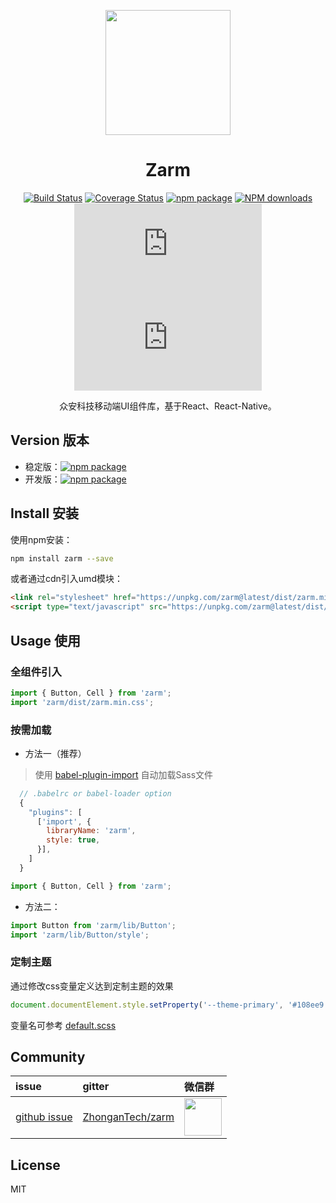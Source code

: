 <p align="center">
  <a href="http://zarm.design">
    <img width="200" src="https://zarm.design/images/logo.732d9561.svg">
  </a>
</p>

<h1 align="center">Zarm</h1>

<div align="center">

  [![Build Status](https://www.travis-ci.org/ZhongAnTech/zarm.svg?branch=master)](https://www.travis-ci.org/ZhongAnTech/zarm)
  [![Coverage Status](https://img.shields.io/coveralls/ZhongAnTech/zarm/master.svg)](https://coveralls.io/github/ZhongAnTech/zarm?branch=master)
  [![npm package](https://img.shields.io/npm/v/zarm.svg)](https://www.npmjs.org/package/zarm)
  [![NPM downloads](https://img.shields.io/npm/dm/zarm.svg)](https://npmjs.org/package/zarm) 
  ![JS gzip size](https://img.badgesize.io/https://unpkg.com/zarm@latest/dist/zarm.min.js?compression=gzip&label=gzip%20size:%20JS)
  ![CSS gzip size](https://img.badgesize.io/https://unpkg.com/zarm@latest/dist/zarm.min.css?compression=gzip&label=gzip%20size:%20CSS)

  众安科技移动端UI组件库，基于React、React-Native。
</div>

## Version 版本

- 稳定版：[![npm package](https://img.shields.io/npm/v/zarm.svg)](https://www.npmjs.org/package/zarm)
- 开发版：[![npm package](https://img.shields.io/npm/v/zarm/alpha.svg)](https://www.npmjs.org/package/zarm)


## Install 安装


使用npm安装：
```bash
npm install zarm --save
```

或者通过cdn引入umd模块：
```html
<link rel="stylesheet" href="https://unpkg.com/zarm@latest/dist/zarm.min.css">
<script type="text/javascript" src="https://unpkg.com/zarm@latest/dist/zarm.min.js"></script>
```

## Usage 使用

### 全组件引入

```js
import { Button, Cell } from 'zarm';
import 'zarm/dist/zarm.min.css';
```

### 按需加载

- 方法一（推荐）

> 使用 [babel-plugin-import](https://github.com/ant-design/babel-plugin-import) 自动加载Sass文件

```js
  // .babelrc or babel-loader option
  {
    "plugins": [
      ['import', {
        libraryName: 'zarm',
        style: true,
      }],
    ]
  }
```

```js
import { Button, Cell } from 'zarm';
```

- 方法二：

```js
import Button from 'zarm/lib/Button';
import 'zarm/lib/Button/style';
```

### 定制主题

通过修改css变量定义达到定制主题的效果

```js
document.documentElement.style.setProperty('--theme-primary', '#108ee9');
```

变量名可参考 [default.scss](https://github.com/ZhongAnTech/zarm/blob/dev/components/style/themes/default.scss)

## Community

| issue | gitter | 微信群 |
| :--- | :--- | :--- |
| [github issue](https://github.com/ZhongAnTech/zarm/issues) | [ZhonganTech/zarm](https://gitter.im/ZhonganTech/zarm) | <img src="https://user-images.githubusercontent.com/9812721/69521400-d3708100-0f99-11ea-9669-2cea28ec66f7.png" width="60" /> |

## License

MIT
